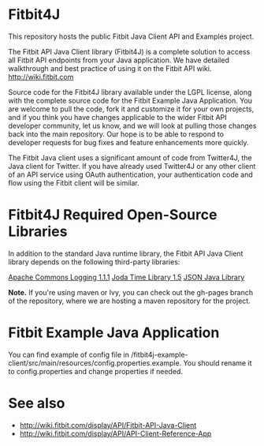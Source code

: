 # Fitbit4J #

This repository hosts the public Fitbit Java Client API and Examples project.

The Fitbit API Java Client library (Fitbit4J) is a complete solution to access all Fitbit API endpoints from your Java application. We have detailed walkthrough and best practice of using it on the Fitbit API wiki. http://wiki.fitbit.com

Source code for the Fitbit4J library available under the LGPL license, along with the complete source code for the Fitbit Example Java Application. You are welcome to pull the code, fork it and customize it for your own projects, and if you think you have changes applicable to the wider Fitbit API developer community, let us know, and we will look at pulling those changes back into the main repository. Our hope is to be able to respond to developer requests for bug fixes and feature enhancements more quickly.

The Fitbit Java client uses a significant amount of code from Twitter4J, the Java client for Twitter. If you have already used Twitter4J or any other client of an API service using OAuth authentication, your authentication code and flow using the Fitbit client will be similar.


# Fitbit4J Required Open-Source Libraries #

In addition to the standard Java runtime library, the Fitbit API Java Client library depends on the following third-party libraries:

[Apache Commons Logging 1.1.1](http://commons.apache.org/logging/download_logging.cgi)
[Joda Time Library 1.5](http://sourceforge.net/projects/joda-time/files/joda-time)
[JSON Java Library](http://www.json.org/java/)


**Note.** If you're using maven or Ivy, you can check out the gh-pages branch of the repository, where we are hosting a maven repository for the project.

# Fitbit Example Java Application #

You can find example of config file in /fitbit4j-example-client/src/main/resources/config.properties.example.
You should rename it to config.properties and change properties if needed.



# See also #

* http://wiki.fitbit.com/display/API/Fitbit-API-Java-Client
* http://wiki.fitbit.com/display/API/API-Client-Reference-App
